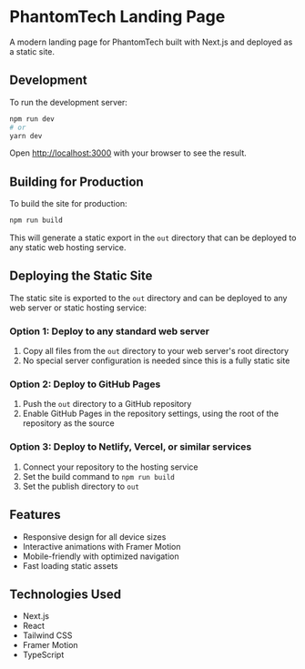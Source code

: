 # PhantomTech Landing Page

A modern landing page for PhantomTech built with Next.js and deployed as a static site.

## Development

To run the development server:

```bash
npm run dev
# or
yarn dev
```

Open [http://localhost:3000](http://localhost:3000) with your browser to see the result.

## Building for Production

To build the site for production:

```bash
npm run build
```

This will generate a static export in the `out` directory that can be deployed to any static web hosting service.

## Deploying the Static Site

The static site is exported to the `out` directory and can be deployed to any web server or static hosting service:

### Option 1: Deploy to any standard web server

1. Copy all files from the `out` directory to your web server's root directory
2. No special server configuration is needed since this is a fully static site

### Option 2: Deploy to GitHub Pages

1. Push the `out` directory to a GitHub repository
2. Enable GitHub Pages in the repository settings, using the root of the repository as the source

### Option 3: Deploy to Netlify, Vercel, or similar services

1. Connect your repository to the hosting service
2. Set the build command to `npm run build`
3. Set the publish directory to `out`

## Features

- Responsive design for all device sizes
- Interactive animations with Framer Motion
- Mobile-friendly with optimized navigation
- Fast loading static assets

## Technologies Used

- Next.js
- React
- Tailwind CSS
- Framer Motion
- TypeScript
